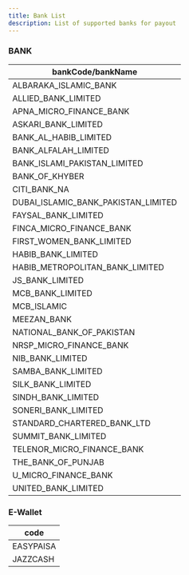 ```yaml
---
title: Bank List
description: List of supported banks for payout
---
```


### BANK

| bankCode/bankName                   |
| ----------------------------------- |
| ALBARAKA_ISLAMIC_BANK               |
| ALLIED_BANK_LIMITED                 |
| APNA_MICRO_FINANCE_BANK             |
| ASKARI_BANK_LIMITED                 |
| BANK_AL_HABIB_LIMITED               |
| BANK_ALFALAH_LIMITED                |
| BANK_ISLAMI_PAKISTAN_LIMITED        |
| BANK_OF_KHYBER                      |
| CITI_BANK_NA                        |
| DUBAI_ISLAMIC_BANK_PAKISTAN_LIMITED |
| FAYSAL_BANK_LIMITED                 |
| FINCA_MICRO_FINANCE_BANK            |
| FIRST_WOMEN_BANK_LIMITED            |
| HABIB_BANK_LIMITED                  |
| HABIB_METROPOLITAN_BANK_LIMITED     |
| JS_BANK_LIMITED                     |
| MCB_BANK_LIMITED                    |
| MCB_ISLAMIC                         |
| MEEZAN_BANK                         |
| NATIONAL_BANK_OF_PAKISTAN           |
| NRSP_MICRO_FINANCE_BANK             |
| NIB_BANK_LIMITED                    |
| SAMBA_BANK_LIMITED                  |
| SILK_BANK_LIMITED                   |
| SINDH_BANK_LIMITED                  |
| SONERI_BANK_LIMITED                 |
| STANDARD_CHARTERED_BANK_LTD         |
| SUMMIT_BANK_LIMITED                 |
| TELENOR_MICRO_FINANCE_BANK          |
| THE_BANK_OF_PUNJAB                  |
| U_MICRO_FINANCE_BANK                |
| UNITED_BANK_LIMITED                 |

### E-Wallet

| code      |
| --------- |
| EASYPAISA |
| JAZZCASH  |
